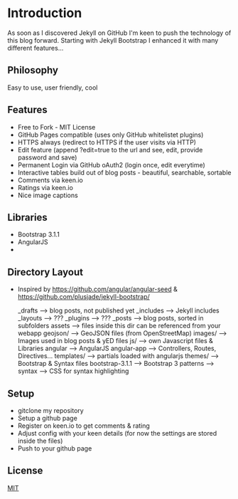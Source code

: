 # Introduction

As soon as I discovered Jekyll on GitHub I'm keen to push the technology of this blog forward.
Starting with Jekyll Bootstrap I enhanced it with many different features...

## Philosophy
Easy to use, user friendly, cool

## Features
- Free to Fork - MIT License
- GitHub Pages compatible (uses only GitHub whitelistet plugins)
- HTTPS always (redirect to HTTPS if the user visits via HTTP)
- Edit feature (append ?edit=true to the url and see, edit, provide password and save)
- Permanent Login via GitHub oAuth2 (login once, edit everytime)
- Interactive tables build out of blog posts - beautiful, searchable, sortable
- Comments via keen.io
- Ratings via keen.io
- Nice image captions

## Libraries
- Bootstrap 3.1.1
- AngularJS
- 


## Directory Layout
- Inspired by https://github.com/angular/angular-seed & https://github.com/plusjade/jekyll-bootstrap/


    _drafts                  --> blog posts, not published yet
    _includes                --> Jekyll includes
    _layouts                 --> ???
    _plugins                 --> ???
    _posts                   --> blog posts, sorted in subfolders
    assets                   --> files inside this dir can be referenced from your webapp
      geojson/               --> GeoJSON files (from OpenStreetMap)
      images/                --> Images used in blog posts & yED files
      js/                    --> own Javascript files & Libraries
        angular			   --> AngularJS
        angular-app          --> Controllers, Routes, Directives...
        templates/           --> partials loaded with angularjs
        themes/              --> Bootstrap & Syntax files
          bootstrap-3.1.1    --> Bootstrap 3
          patterns           --> 
          syntax             --> CSS for syntax highlighting
			

## Setup
- gitclone my repository
- Setup a github page
- Register on keen.io to get comments & rating
- Adjust config with your keen details (for now the settings are stored inside the files)
- Push to your github page

## License

[MIT](http://opensource.org/licenses/MIT)
